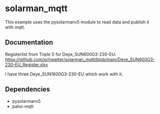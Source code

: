 # solarman_mqtt

This example uses the pysolarmanv5 module to read data and publish it with mqtt.


## Documentation

Registerlist from Triple S for Deye_SUN600G3-230-EU: 
https://github.com/schwatter/solarman_mqtt/blob/main/Deye_SUN600G3-230-EU_Register.xlsx

I have three Deye_SUN1600G3-230-EU which work with it.
 

## Dependencies

- pysolarmanv5
- paho-mqtt
